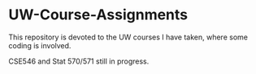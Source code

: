 # UW-Course-Assignments
This repository is devoted to the UW courses I have taken, where some coding is involved.

CSE546 and Stat 570/571 still in progress.
